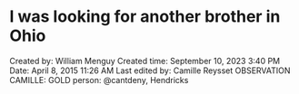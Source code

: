 # I was looking for another brother in Ohio

Created by: William Menguy
Created time: September 10, 2023 3:40 PM
Date: April 8, 2015 11:26 AM
Last edited by: Camille Reysset
OBSERVATION CAMILLE: GOLD
person: @cantdeny, Hendricks
